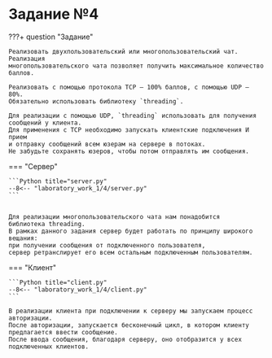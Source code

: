 # Задание №4

???+ question "Задание"

    Реализовать двухпользовательский или многопользовательский чат. Реализация
    многопользовательского чата позволяет получить максимальное количество
    баллов.

    Реализовать с помощью протокола TCP – 100% баллов, с помощью UDP – 80%.  
    Обязательно использовать библиотеку `threading`.

    Для реализации с помощью UDP, `threading` использовать для получения
    сообщений у клиента.  
    Для применения с TCP необходимо запускать клиентские подключения И прием
    и отправку сообщений всем юзерам на сервере в потоках.  
    Не забудьте сохранять юзеров, чтобы потом отправлять им сообщения.

=== "Сервер"

    ```Python title="server.py"
    --8<-- "laboratory_work_1/4/server.py"
    ```
    

    Для реализации многопользовательского чата нам понадобится 
    библиотека threading. 
    В рамках данного задания сервер будет работать по принципу широкого вещания:
    при получении сообщения от подключенного пользователя, 
    сервер ретранслирует его всем остальным подключенным пользователям. 
    
    

=== "Клиент"

    ```Python title="client.py"
    --8<-- "laboratory_work_1/4/client.py"
    ```

    В реализации клиента при подключении к серверу мы запускаем процесс авторизации. 
    После авторизации, запускается бесконечный цикл, в котором клиенту предлагается ввести сообщение. 
    После ввода сообщения, благодаря серверу, оно отобразится у всех
    подключенных клиентов. 

    